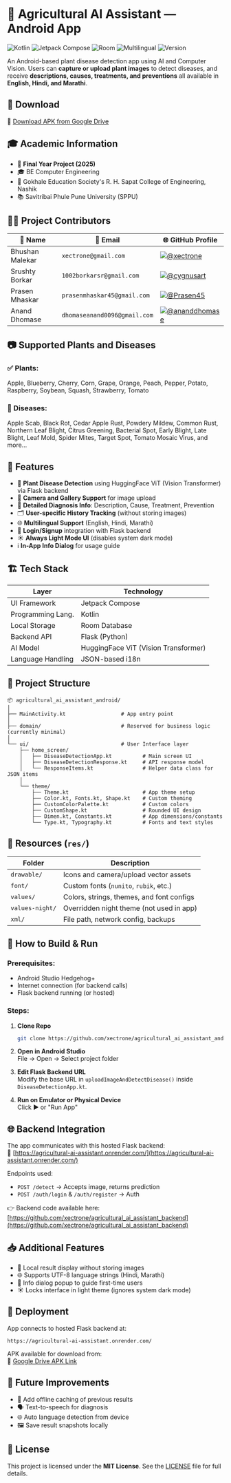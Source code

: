 # 🌿 Agricultural AI Assistant — Android App

![Kotlin](https://img.shields.io/badge/Kotlin-1.8.10-blue.svg)  ![Jetpack Compose](https://img.shields.io/badge/Jetpack_Compose-UI-green.svg)  ![Room](https://img.shields.io/badge/Room-Database-orange.svg)  ![Multilingual](https://img.shields.io/badge/Multilingual-English%2C%20Hindi%2C%20Marathi-brightgreen.svg)  ![Version](https://img.shields.io/badge/Version-1.0.0-brightgreen.svg)

An Android-based plant disease detection app using AI and Computer Vision. Users can **capture or upload plant images** to detect diseases, and receive **descriptions, causes, treatments, and preventions**  all available in **English, Hindi, and Marathi**.


## 📱 Download

🔗 [Download APK from Google Drive](https://drive.google.com/file/d/1Mn2iU0YmMxvSwKZYrOXT4e6qbDrBjtOq/view?usp=drive_link)


## 🎓 Academic Information
- 🏫 **Final Year Project (2025)**
- 🎓 BE Computer Engineering
- 🏢 Gokhale Education Society's R. H. Sapat College of Engineering, Nashik
- 📚 Savitribai Phule Pune University (SPPU)


## 👨‍💻 Project Contributors

|👤 Name|📧 Email|🌐 GitHub Profile|
|---|---|---|
|Bhushan Malekar|`xectrone@gmail.com`|[![@xectrone](https://img.shields.io/badge/GitHub-@xectrone-blue?logo=github)](https://github.com/xectrone)|
|Srushty Borkar|`1002borkarsr@gmail.com`|[![@cygnusart](https://img.shields.io/badge/GitHub-@cygnusart-green?logo=github)](https://github.com/srushtyborkar)|
|Prasen Mhaskar|`prasenmhaskar45@gmail.com`|[![@Prasen45](https://img.shields.io/badge/GitHub-@Prasen45-purple?logo=github)](https://github.com/Prasen45)|
|Anand Dhomase|`dhomaseanand0096@gmail.com`|[![@ananddhomase](https://img.shields.io/badge/GitHub-@ananddhomase5803-orange?logo=github)](https://github.com/ananddhomase5803)|

## 📷 Supported Plants and Diseases

### ✅ Plants:

Apple, Blueberry, Cherry, Corn, Grape, Orange, Peach, Pepper, Potato, Raspberry, Soybean, Squash, Strawberry, Tomato

### 🦠 Diseases:

Apple Scab, Black Rot, Cedar Apple Rust, Powdery Mildew, Common Rust, Northern Leaf Blight, Citrus Greening, Bacterial Spot, Early Blight, Late Blight, Leaf Mold, Spider Mites, Target Spot, Tomato Mosaic Virus, and more…

## 🧠 Features

- 🌱 **Plant Disease Detection** using HuggingFace ViT (Vision Transformer) via Flask backend
- 📸 **Camera and Gallery Support** for image upload
- 🧾 **Detailed Diagnosis Info**: Description, Cause, Treatment, Prevention
- 🗂️ **User-specific History Tracking** (without storing images)
- 🌐 **Multilingual Support** (English, Hindi, Marathi)
- 🔐 **Login/Signup** integration with Flask backend
- ☀️ **Always Light Mode UI** (disables system dark mode)
- ℹ️ **In-App Info Dialog** for usage guide


## 🏗️ Tech Stack

|Layer|Technology|
|---|---|
|UI Framework|Jetpack Compose|
|Programming Lang.|Kotlin|
|Local Storage|Room Database|
|Backend API|Flask (Python)|
|AI Model|HuggingFace ViT (Vision Transformer)|
|Language Handling|JSON-based i18n|

## 📂 Project Structure

```
📦 agricultural_ai_assistant_android/
│
├── MainActivity.kt                  # App entry point
│
├── domain/                          # Reserved for business logic (currently minimal)
│
└── ui/                              # User Interface layer
    ├── home_screen/
    │   ├── DiseaseDetectionApp.kt          # Main screen UI
    │   ├── DiseaseDetectionResponse.kt     # API response model
    │   └── ResponseItems.kt                # Helper data class for JSON items
    │
    └── theme/
        ├── Theme.kt                        # App theme setup
        ├── Color.kt, Fonts.kt, Shape.kt    # Custom theming
        ├── CustomColorPalette.kt           # Custom colors
        ├── CustomShape.kt                  # Rounded UI design
        ├── Dimen.kt, Constants.kt          # App dimensions/constants
        └── Type.kt, Typography.kt          # Fonts and text styles
```


## 🎨 Resources (`res/`)

|Folder|Description|
|---|---|
|`drawable/`|Icons and camera/upload vector assets|
|`font/`|Custom fonts (`nunito`, `rubik`, etc.)|
|`values/`|Colors, strings, themes, and font configs|
|`values-night/`|Overridden night theme (not used in app)|
|`xml/`|File path, network config, backups|



## 🚀 How to Build & Run

### Prerequisites:
- Android Studio Hedgehog+
- Internet connection (for backend calls)
- Flask backend running (or hosted)

### Steps:

1. **Clone Repo**
    ```bash
    git clone https://github.com/xectrone/agricultural_ai_assistant_android.git
    ```
    
2. **Open in Android Studio**  
    File → Open → Select project folder
    
3. **Edit Flask Backend URL**  
    Modify the base URL in `uploadImageAndDetectDisease()` inside `DiseaseDetectionApp.kt`.
    
4. **Run on Emulator or Physical Device**  
    Click ▶️ or "Run App"
    
## 🌐 Backend Integration

The app communicates with this hosted Flask backend:  
🔗 [https://agricultural-ai-assistant.onrender.com/](https://agricultural-ai-assistant.onrender.com/)

Endpoints used:

- `POST /detect` → Accepts image, returns prediction
- `POST /auth/login` & `/auth/register` → Auth

👉 Backend code available here:  
[https://github.com/xectrone/agricultural_ai_assistant_backend](https://github.com/xectrone/agricultural_ai_assistant_backend)


## 📥 Additional Features

- 🧾 Local result display without storing images
- 🌐 Supports UTF-8 language strings (Hindi, Marathi)
- 📖 Info dialog popup to guide first-time users
- ☀️ Locks interface in light theme (ignores system dark mode)
    

## 🚀 Deployment

App connects to hosted Flask backend at:

```
https://agricultural-ai-assistant.onrender.com/
```

APK available for download from:  
🔗 [Google Drive APK Link](https://drive.google.com/file/d/1Mn2iU0YmMxvSwKZYrOXT4e6qbDrBjtOq/view?usp=drive_link)


## 🚧 Future Improvements
- 🧪 Add offline caching of previous results
- 🗣️ Text-to-speech for diagnosis
- 🌐 Auto language detection from device
- 🖼️ Save result snapshots locally


## 📄 License

This project is licensed under the **MIT License**.  See the [LICENSE](https://chatgpt.com/c/LICENSE) file for full details.
